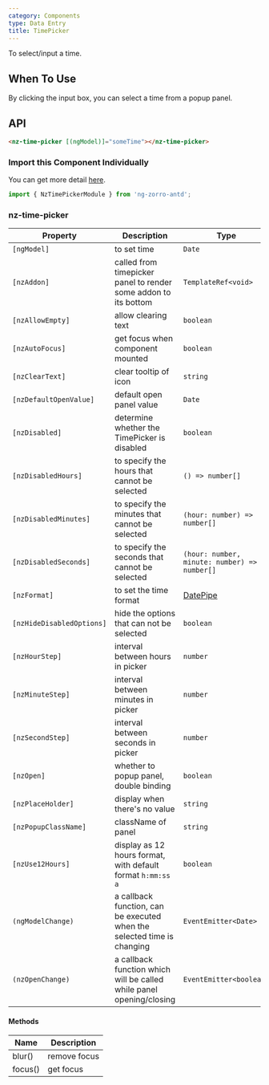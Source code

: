 ```yaml
---
category: Components
type: Data Entry
title: TimePicker
---
```


To select/input a time.

## When To Use

By clicking the input box, you can select a time from a popup panel.

## API

```html
<nz-time-picker [(ngModel)]="someTime"></nz-time-picker>
```

### Import this Component Individually

You can get more detail [here](/docs/getting-started/en#import-a-component-individually).

```ts
import { NzTimePickerModule } from 'ng-zorro-antd';
```

### nz-time-picker

| Property | Description | Type | Default |
| -------- | ----------- | ---- | ------- |
| `[ngModel]` | to set time | `Date` | - |
| `[nzAddon]` | called from timepicker panel to render some addon to its bottom | `TemplateRef<void>` | - |
| `[nzAllowEmpty]` | allow clearing text | `boolean` | `true` |
| `[nzAutoFocus]` | get focus when component mounted | `boolean` | `false` |
| `[nzClearText]` | clear tooltip of icon | `string` | `'clear'` |
| `[nzDefaultOpenValue]` | default open panel value | `Date` | `new Date()` |
| `[nzDisabled]` | determine whether the TimePicker is disabled | `boolean` | `false` |
| `[nzDisabledHours]` | to specify the hours that cannot be selected | `() => number[]` | - |
| `[nzDisabledMinutes]` | to specify the minutes that cannot be selected | `(hour: number) => number[]` | - |
| `[nzDisabledSeconds]` | to specify the seconds that cannot be selected | `(hour: number, minute: number) => number[]` | - |
| `[nzFormat]` | to set the time format | [DatePipe](https://angular.io/api/common/DatePipe) | `"HH:mm:ss"` |
| `[nzHideDisabledOptions]` | hide the options that can not be selected | `boolean` | `false` |
| `[nzHourStep]` | interval between hours in picker | `number` | `1` |
| `[nzMinuteStep]` | interval between minutes in picker | `number` | `1` |
| `[nzSecondStep]` | interval between seconds in picker | `number` | `1` |
| `[nzOpen]` | whether to popup panel, double binding | `boolean` | `false` |
| `[nzPlaceHolder]` | display when there's no value | `string` | `"Select a time"` |
| `[nzPopupClassName]` | className of panel | `string` | `''` |
| `[nzUse12Hours]` | display as 12 hours format, with default format `h:mm:ss a` | `boolean` | `false` |
| `(ngModelChange)` | a callback function, can be executed when the selected time is changing | `EventEmitter<Date>` | - |
| `(nzOpenChange)` | a callback function which will be called while panel opening/closing | `EventEmitter<boolean>` | - |


#### Methods

| Name | Description |
| ---- | ----------- |
| blur() | remove focus |
| focus() | get focus |
